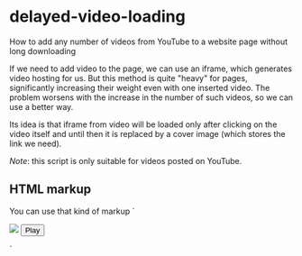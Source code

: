 # delayed-video-loading
How to add any number of videos from YouTube to a website page without long downloading

If we need to add video to the page, we can use an iframe, which generates video hosting for us. But this method is quite "heavy" for pages, significantly increasing their weight even with one inserted video. The problem worsens with the increase in the number of such videos, so we can use a better way.

Its idea is that iframe from video will be loaded only after clicking on the video itself and until then it is replaced by a cover image (which stores the link we need).

*Note*: this script is only suitable for videos posted on YouTube.

## HTML markup
You can use that kind of markup
`<div class="video">
  <img  class="video__media" 
        data-url="video id (1)"
        src="thumbnail image url (2)">
  <button class="video__button" type="button">Play</button>
</div>`
